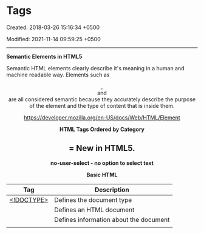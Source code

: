 # Tags

Created: 2018-03-26 15:16:34 +0500

Modified: 2021-11-14 09:59:25 +0500

---

**Semantic Elements in HTML5**

Semantic HTML elements clearly describe it's meaning in a human and machine readable way. Elements such as<header>,<footer>and<article>are all considered semantic because they accurately describe the purpose of the element and the type of content that is inside them.



<https://developer.mozilla.org/en-US/docs/Web/HTML/Element>



**HTML Tags Ordered by Category**

# = New in HTML5.



**no-user-select - no option to select text**



**Basic HTML**

| Tag                                                               | Description                              |
|---------------------|---------------------------------------------------|
| [<!DOCTYPE>](https://www.w3schools.com/tags/tag_doctype.asp)   | Defines the document type                |
| [<html>](https://www.w3schools.com/tags/tag_html.asp)           | Defines an HTML document                 |
| [<head>](https://www.w3schools.com/tags/tag_head.asp)           | Defines information about the document   |
| [<title>](https://www.w3schools.com/tags/tag_title.asp)         | Defines a title for the document         |
| [<body>](https://www.w3schools.com/tags/tag_body.asp)           | Defines the document's body             |
| [<h1> to <h6>](https://www.w3schools.com/tags/tag_hn.asp)     | Defines HTML headings                    |
| [<p>](https://www.w3schools.com/tags/tag_p.asp)                 | Defines a paragraph                      |
| [<br>](https://www.w3schools.com/tags/tag_br.asp)               | Inserts a single line break              |
| [<hr>](https://www.w3schools.com/tags/tag_hr.asp)               | Defines a thematic change in the content |
| [<!--...-->](https://www.w3schools.com/tags/tag_comment.asp) | Defines a comment                        |



**Formatting**

<table>
<colgroup>
<col style="width: 22%" />
<col style="width: 77%" />
</colgroup>
<thead>
<tr class="header">
<th>Tag</th>
<th>Description</th>
</tr>
</thead>
<tbody>
<tr class="odd">
<td><a href="https://www.w3schools.com/tags/tag_acronym.asp">&lt;acronym&gt;</a></td>
<td><p>Not supported in HTML5. Use &lt;abbr&gt; instead.</p>
<p>Defines an acronym</p></td>
</tr>
<tr class="even">
<td><a href="https://www.w3schools.com/tags/tag_abbr.asp">&lt;abbr&gt;</a></td>
<td>Defines an abbreviation or an acronym</td>
</tr>
<tr class="odd">
<td><a href="https://www.w3schools.com/tags/tag_address.asp">&lt;address&gt;</a></td>
<td>Defines contact information for the author/owner of a document/article</td>
</tr>
<tr class="even">
<td><a href="https://www.w3schools.com/tags/tag_b.asp">&lt;b&gt;</a></td>
<td>Defines bold text</td>
</tr>
<tr class="odd">
<td><a href="https://www.w3schools.com/tags/tag_bdi.asp">&lt;bdi&gt;</a> #</td>
<td>Isolates a part of text that might be formatted in a different direction from other text outside it</td>
</tr>
<tr class="even">
<td><a href="https://www.w3schools.com/tags/tag_bdo.asp">&lt;bdo&gt;</a></td>
<td>Overrides the current text direction</td>
</tr>
<tr class="odd">
<td><a href="https://www.w3schools.com/tags/tag_big.asp">&lt;big&gt;</a></td>
<td><p>Not supported in HTML5. Use CSS instead.</p>
<p>Defines big text</p></td>
</tr>
<tr class="even">
<td><a href="https://www.w3schools.com/tags/tag_blockquote.asp">&lt;blockquote&gt;</a></td>
<td>Defines a section that is quoted from another source</td>
</tr>
<tr class="odd">
<td><a href="https://www.w3schools.com/tags/tag_center.asp">&lt;center&gt;</a></td>
<td><p>Not supported in HTML5. Use CSS instead.</p>
<p>Defines centered text</p></td>
</tr>
<tr class="even">
<td><a href="https://www.w3schools.com/tags/tag_cite.asp">&lt;cite&gt;</a></td>
<td>Defines the title of a work</td>
</tr>
<tr class="odd">
<td><a href="https://www.w3schools.com/tags/tag_code.asp">&lt;code&gt;</a></td>
<td>Defines a piece of computer code</td>
</tr>
<tr class="even">
<td><a href="https://www.w3schools.com/tags/tag_del.asp">&lt;del&gt;</a></td>
<td>Defines text that has been deleted from a document</td>
</tr>
<tr class="odd">
<td><a href="https://www.w3schools.com/tags/tag_dfn.asp">&lt;dfn&gt;</a></td>
<td>Represents the defining instance of a term</td>
</tr>
<tr class="even">
<td><a href="https://www.w3schools.com/tags/tag_em.asp">&lt;em&gt;</a></td>
<td>Defines emphasized text</td>
</tr>
<tr class="odd">
<td><a href="https://www.w3schools.com/tags/tag_font.asp">&lt;font&gt;</a></td>
<td><p>Not supported in HTML5. Use CSS instead.</p>
<p>Defines font, color, and size for text</p></td>
</tr>
<tr class="even">
<td><a href="https://www.w3schools.com/tags/tag_i.asp">&lt;i&gt;</a></td>
<td>Defines a part of text in an alternate voice or mood</td>
</tr>
<tr class="odd">
<td><a href="https://www.w3schools.com/tags/tag_ins.asp">&lt;ins&gt;</a></td>
<td>Defines a text that has been inserted into a document</td>
</tr>
<tr class="even">
<td><a href="https://www.w3schools.com/tags/tag_kbd.asp">&lt;kbd&gt;</a></td>
<td>Defines keyboard input</td>
</tr>
<tr class="odd">
<td><a href="https://www.w3schools.com/tags/tag_mark.asp">&lt;mark&gt;</a> #</td>
<td>Defines marked/highlighted text</td>
</tr>
<tr class="even">
<td><a href="https://www.w3schools.com/tags/tag_meter.asp">&lt;meter&gt;</a> #</td>
<td>Defines a scalar measurement within a known range (a gauge)</td>
</tr>
<tr class="odd">
<td><a href="https://www.w3schools.com/tags/tag_pre.asp">&lt;pre&gt;</a></td>
<td>Defines preformatted text</td>
</tr>
<tr class="even">
<td><a href="https://www.w3schools.com/tags/tag_progress.asp">&lt;progress&gt;</a> #</td>
<td>Represents the progress of a task</td>
</tr>
<tr class="odd">
<td><a href="https://www.w3schools.com/tags/tag_q.asp">&lt;q&gt;</a></td>
<td>Defines a short quotation</td>
</tr>
<tr class="even">
<td><a href="https://www.w3schools.com/tags/tag_rp.asp">&lt;rp&gt;</a> #</td>
<td>Defines what to show in browsers that do not support ruby annotations</td>
</tr>
<tr class="odd">
<td><a href="https://www.w3schools.com/tags/tag_rt.asp">&lt;rt&gt;</a> #</td>
<td>Defines an explanation/pronunciation of characters (for East Asian typography)</td>
</tr>
<tr class="even">
<td><a href="https://www.w3schools.com/tags/tag_ruby.asp">&lt;ruby&gt;</a> #</td>
<td>Defines a ruby annotation (for East Asian typography)</td>
</tr>
<tr class="odd">
<td><a href="https://www.w3schools.com/tags/tag_s.asp">&lt;s&gt;</a></td>
<td>Defines text that is no longer correct</td>
</tr>
<tr class="even">
<td><a href="https://www.w3schools.com/tags/tag_samp.asp">&lt;samp&gt;</a></td>
<td>Defines sample output from a computer program</td>
</tr>
<tr class="odd">
<td><a href="https://www.w3schools.com/tags/tag_small.asp">&lt;small&gt;</a></td>
<td>Defines smaller text</td>
</tr>
<tr class="even">
<td><a href="https://www.w3schools.com/tags/tag_strike.asp">&lt;strike&gt;</a></td>
<td><p>Not supported in HTML5. Use &lt;del&gt; or &lt;s&gt; instead.</p>
<p>Defines strikethrough text</p></td>
</tr>
<tr class="odd">
<td><a href="https://www.w3schools.com/tags/tag_strong.asp">&lt;strong&gt;</a></td>
<td>Defines important text</td>
</tr>
<tr class="even">
<td><a href="https://www.w3schools.com/tags/tag_sub.asp">&lt;sub&gt;</a></td>
<td>Defines subscripted text</td>
</tr>
<tr class="odd">
<td><a href="https://www.w3schools.com/tags/tag_sup.asp">&lt;sup&gt;</a></td>
<td>Defines superscripted text</td>
</tr>
<tr class="even">
<td><a href="https://www.w3schools.com/tags/tag_template.asp">&lt;template&gt;</a> #</td>
<td>Defines a template, contains content that is hidden from the user, but will be used to instantiate HTML code repeatedly.</td>
</tr>
<tr class="odd">
<td><a href="https://www.w3schools.com/tags/tag_time.asp">&lt;time&gt;</a> #</td>
<td>Defines a date/time</td>
</tr>
<tr class="even">
<td><a href="https://www.w3schools.com/tags/tag_tt.asp">&lt;tt&gt;</a></td>
<td><p>Not supported in HTML5. Use CSS instead.</p>
<p>Defines teletype text</p></td>
</tr>
<tr class="odd">
<td><a href="https://www.w3schools.com/tags/tag_u.asp">&lt;u&gt;</a></td>
<td>Defines text that should be stylistically different from normal text</td>
</tr>
<tr class="even">
<td><a href="https://www.w3schools.com/tags/tag_var.asp">&lt;var&gt;</a></td>
<td>Defines a variable</td>
</tr>
<tr class="odd">
<td><a href="https://www.w3schools.com/tags/tag_wbr.asp">&lt;wbr&gt;</a> #</td>
<td>Defines a possible line-break (word break opportunity)</td>
</tr>
</tbody>
</table>



**Forms and Input**

| Tag                                                                 | Description                                                |
|----------------|--------------------------------------------------------|
| [<form>](https://www.w3schools.com/tags/tag_form.asp)             | Defines an HTML form for user input                        |
| [<input>](https://www.w3schools.com/tags/tag_input.asp)           | Defines an input control                                   |
| [<textarea>](https://www.w3schools.com/tags/tag_textarea.asp)     | Defines a multiline input control (text area)              |
| [<button>](https://www.w3schools.com/tags/tag_button.asp)         | Defines a clickable button                                 |
| [<select>](https://www.w3schools.com/tags/tag_select.asp)         | Defines a drop-down list                                   |
| [<optgroup>](https://www.w3schools.com/tags/tag_optgroup.asp)     | Defines a group of related options in a drop-down list     |
| [<option>](https://www.w3schools.com/tags/tag_option.asp)         | Defines an option in a drop-down list                      |
| [<label>](https://www.w3schools.com/tags/tag_label.asp)           | Defines a labelfor an <input> element                   |
| [**<fieldset>**](https://www.w3schools.com/tags/tag_fieldset.asp) | **Groups related elements in a form**                      |
| [<legend>](https://www.w3schools.com/tags/tag_legend.asp)         | Defines a caption for a <fieldset> element               |
| [<datalist>](https://www.w3schools.com/tags/tag_datalist.asp) #  | Specifies a list of pre-defined options for input controls |
| [<output>](https://www.w3schools.com/tags/tag_output.asp) #      | Defines the result of a calculation                        |



**Frames**

<table>
<colgroup>
<col style="width: 18%" />
<col style="width: 81%" />
</colgroup>
<thead>
<tr class="header">
<th>Tag</th>
<th>Description</th>
</tr>
</thead>
<tbody>
<tr class="odd">
<td><a href="https://www.w3schools.com/tags/tag_frame.asp">&lt;frame&gt;</a></td>
<td><p>Not supported in HTML5.</p>
<p>Defines a window (a frame) in a frameset</p></td>
</tr>
<tr class="even">
<td><a href="https://www.w3schools.com/tags/tag_frameset.asp">&lt;frameset&gt;</a></td>
<td><p>Not supported in HTML5.</p>
<p>Defines a set of frames</p></td>
</tr>
<tr class="odd">
<td><a href="https://www.w3schools.com/tags/tag_noframes.asp">&lt;noframes&gt;</a></td>
<td><p>Not supported in HTML5.</p>
<p>Defines an alternate content for users that do not support frames</p></td>
</tr>
<tr class="even">
<td><a href="https://www.w3schools.com/tags/tag_iframe.asp">&lt;iframe&gt;</a></td>
<td>Defines an inline frame</td>
</tr>
</tbody>
</table>



**Images**

<table>
<colgroup>
<col style="width: 12%" />
<col style="width: 87%" />
</colgroup>
<thead>
<tr class="header">
<th>Tag</th>
<th>Description</th>
</tr>
</thead>
<tbody>
<tr class="odd">
<td><a href="https://www.w3schools.com/tags/tag_img.asp">&lt;img&gt;</a></td>
<td><p>Defines an image</p>
<p>&lt;img src="xyz.png" alt="abc.png" loading="lazy"&gt;</p>
<p>Image lazy loading</p></td>
</tr>
<tr class="even">
<td><a href="https://www.w3schools.com/tags/tag_map.asp">&lt;map&gt;</a></td>
<td>Defines a client-side image-map</td>
</tr>
<tr class="odd">
<td><a href="https://www.w3schools.com/tags/tag_area.asp">&lt;area&gt;</a></td>
<td>Defines an area inside an image-map</td>
</tr>
<tr class="even">
<td><a href="https://www.w3schools.com/tags/tag_canvas.asp">&lt;canvas&gt;</a> #</td>
<td>Used to draw graphics, on the fly, via scripting (usually JavaScript)</td>
</tr>
<tr class="odd">
<td><a href="https://www.w3schools.com/tags/tag_figcaption.asp">&lt;figcaption&gt;</a> #</td>
<td>Defines a caption for a &lt;figure&gt; element</td>
</tr>
<tr class="even">
<td><a href="https://www.w3schools.com/tags/tag_figure.asp">&lt;figure&gt;</a> #</td>
<td>Specifies self-contained content</td>
</tr>
<tr class="odd">
<td><a href="https://www.w3schools.com/tags/tag_picture.asp">&lt;picture&gt;</a> #</td>
<td><p>Defines a container for multiple image resources</p>
<p>&lt;picture&gt;</p>
<p>&lt;sourcemedia="(min-width:650px)"srcset="img_pink_flowers.jpg"&gt;</p>
<p>&lt;sourcemedia="(min-width:465px)"srcset="img_white_flower.jpg"&gt;</p>
<p>&lt;imgsrc="img_orange_flowers.jpg"alt="Flowers"style="width:auto;"&gt;</p>
<p>&lt;/picture&gt;</p></td>
</tr>
<tr class="even">
<td><a href="https://www.w3schools.com/tags/tag_svg.asp">&lt;svg&gt;</a> #</td>
<td>Defines a container for SVG graphics</td>
</tr>
</tbody>
</table>



**Audio / Video**

| Tag                                                            | Description                                                                                |
|----------------|--------------------------------------------------------|
| [<audio>](https://www.w3schools.com/tags/tag_audio.asp) #   | Defines sound content                                                                      |
| [<source>](https://www.w3schools.com/tags/tag_source.asp) # | Defines multiple media resources for media elements (<video>, <audio> and <picture>) |
| [<track>](https://www.w3schools.com/tags/tag_track.asp) #   | Defines text tracks for media elements (<video> and <audio>)                           |
| [<video>](https://www.w3schools.com/tags/tag_video.asp) #   | Defines a video or movie                                                                   |



**Links**

| Tag                                                      | Description                                                                                              |
|-------------|-----------------------------------------------------------|
| [<a>](https://www.w3schools.com/tags/tag_a.asp)        | Defines a hyperlink                                                                                      |
| [<link>](https://www.w3schools.com/tags/tag_link.asp)  | Defines the relationship between a document and an external resource (most used to link to style sheets) |
| [<nav>](https://www.w3schools.com/tags/tag_nav.asp) # | Defines navigation links                                                                                 |



**Lists**

<table>
<colgroup>
<col style="width: 25%" />
<col style="width: 74%" />
</colgroup>
<thead>
<tr class="header">
<th>Tag</th>
<th>Description</th>
</tr>
</thead>
<tbody>
<tr class="odd">
<td><a href="https://www.w3schools.com/tags/tag_ul.asp">&lt;ul&gt;</a></td>
<td>Defines an unordered list</td>
</tr>
<tr class="even">
<td><a href="https://www.w3schools.com/tags/tag_ol.asp">&lt;ol&gt;</a></td>
<td>Defines an ordered list</td>
</tr>
<tr class="odd">
<td><a href="https://www.w3schools.com/tags/tag_li.asp">&lt;li&gt;</a></td>
<td>Defines a list item</td>
</tr>
<tr class="even">
<td><a href="https://www.w3schools.com/tags/tag_dir.asp">&lt;dir&gt;</a></td>
<td><p>Not supported in HTML5. Use &lt;ul&gt; instead.</p>
<p>Defines a directory list</p></td>
</tr>
<tr class="odd">
<td><a href="https://www.w3schools.com/tags/tag_dl.asp">&lt;dl&gt;</a></td>
<td>Defines a description list</td>
</tr>
<tr class="even">
<td><a href="https://www.w3schools.com/tags/tag_dt.asp">&lt;dt&gt;</a></td>
<td>Defines a term/name in a description list</td>
</tr>
<tr class="odd">
<td><a href="https://www.w3schools.com/tags/tag_dd.asp">&lt;dd&gt;</a></td>
<td>Defines a description of a term/name in a description list</td>
</tr>
<tr class="even">
<td><a href="https://www.w3schools.com/tags/tag_menu.asp">&lt;menu&gt;</a></td>
<td>Defines a list/menu of commands</td>
</tr>
<tr class="odd">
<td><a href="https://www.w3schools.com/tags/tag_menuitem.asp">&lt;menuitem&gt;</a> #</td>
<td>Defines a command/menu item that the user can invoke from a popup menu</td>
</tr>
</tbody>
</table>



**Tables**

| Tag                                                             | Description                                                               |
|-------------|-----------------------------------------------------------|
| [<table>](https://www.w3schools.com/tags/tag_table.asp)       | Defines a table                                                           |
| [<caption>](https://www.w3schools.com/tags/tag_caption.asp)   | Defines a table caption                                                   |
| [<th>](https://www.w3schools.com/tags/tag_th.asp)             | Defines a header cell in a table                                          |
| [<tr>](https://www.w3schools.com/tags/tag_tr.asp)             | Defines a row in a table                                                  |
| [<td>](https://www.w3schools.com/tags/tag_td.asp)             | Defines a cell in a table                                                 |
| [<thead>](https://www.w3schools.com/tags/tag_thead.asp)       | Groups the header content in a table                                      |
| [<tbody>](https://www.w3schools.com/tags/tag_tbody.asp)       | Groups the body content in a table                                        |
| [<tfoot>](https://www.w3schools.com/tags/tag_tfoot.asp)       | Groups the footer content in a table                                      |
| [<col>](https://www.w3schools.com/tags/tag_col.asp)           | Specifies column properties for each column within a <colgroup> element |
| [<colgroup>](https://www.w3schools.com/tags/tag_colgroup.asp) | Specifies a group of one or more columns in a table for formatting        |



**Styles and Semantics**

| Tag                                                              | Description                                                 |
|----------------------|--------------------------------------------------|
| [<style>](https://www.w3schools.com/tags/tag_style.asp)        | Defines style information for a document                    |
| [<div>](https://www.w3schools.com/tags/tag_div.asp)            | Defines a section in a document                             |
| [<span>](https://www.w3schools.com/tags/tag_span.asp)          | Defines a section in a document                             |
| [<header>](https://www.w3schools.com/tags/tag_header.asp) #   | Defines a header for a document or section                  |
| [<footer>](https://www.w3schools.com/tags/tag_footer.asp) #   | Defines a footer for a document or section                  |
| [<main>](https://www.w3schools.com/tags/tag_main.asp) #       | Specifies the main content of a document                    |
| [<section>](https://www.w3schools.com/tags/tag_section.asp) # | Defines a section in a document                             |
| [<article>](https://www.w3schools.com/tags/tag_article.asp) # | Defines an article                                          |
| [<aside>](https://www.w3schools.com/tags/tag_aside.asp) #     | Defines content aside from the page content                 |
| [<details>](https://www.w3schools.com/tags/tag_details.asp) # | Defines additional details that the user can view or hide   |
| [<dialog>](https://www.w3schools.com/tags/tag_dialog.asp) #   | Defines a dialog box or window                              |
| [<summary>](https://www.w3schools.com/tags/tag_summary.asp) # | Defines a visible heading for a <details> element         |
| [<data>](https://www.w3schools.com/tags/tag_data.asp) #       | Links the given content with a machine-readable translation |



**Meta Info**

<table>
<colgroup>
<col style="width: 22%" />
<col style="width: 77%" />
</colgroup>
<thead>
<tr class="header">
<th>Tag</th>
<th>Description</th>
</tr>
</thead>
<tbody>
<tr class="odd">
<td><a href="https://www.w3schools.com/tags/tag_head.asp">&lt;head&gt;</a></td>
<td>Defines information about the document</td>
</tr>
<tr class="even">
<td><a href="https://www.w3schools.com/tags/tag_meta.asp">&lt;meta&gt;</a></td>
<td>Defines metadata about an HTML document</td>
</tr>
<tr class="odd">
<td><a href="https://www.w3schools.com/tags/tag_base.asp">&lt;base&gt;</a></td>
<td>Specifies the base URL/target for all relative URLs in a document</td>
</tr>
<tr class="even">
<td><a href="https://www.w3schools.com/tags/tag_basefont.asp">&lt;basefont&gt;</a></td>
<td><p>Not supported in HTML5. Use CSS instead.</p>
<p>Specifies a default color, size, and font for all text in a document</p></td>
</tr>
</tbody>
</table>



**Programming**

<table>
<colgroup>
<col style="width: 18%" />
<col style="width: 81%" />
</colgroup>
<thead>
<tr class="header">
<th>Tag</th>
<th>Description</th>
</tr>
</thead>
<tbody>
<tr class="odd">
<td><a href="https://www.w3schools.com/tags/tag_script.asp">&lt;script&gt;</a></td>
<td>Defines a client-side script</td>
</tr>
<tr class="even">
<td><a href="https://www.w3schools.com/tags/tag_noscript.asp">&lt;noscript&gt;</a></td>
<td>Defines an alternate content for users that do not support client-side scripts</td>
</tr>
<tr class="odd">
<td><a href="https://www.w3schools.com/tags/tag_applet.asp">&lt;applet&gt;</a></td>
<td><p>Not supported in HTML5. Use &lt;embed&gt; or &lt;object&gt; instead.</p>
<p>Defines an embedded applet</p></td>
</tr>
<tr class="even">
<td><a href="https://www.w3schools.com/tags/tag_embed.asp">&lt;embed&gt;</a> #</td>
<td>Defines a container for an external (non-HTML) application</td>
</tr>
<tr class="odd">
<td><a href="https://www.w3schools.com/tags/tag_object.asp">&lt;object&gt;</a></td>
<td>Defines an embedded object</td>
</tr>
<tr class="even">
<td><a href="https://www.w3schools.com/tags/tag_param.asp">&lt;param&gt;</a></td>
<td>Defines a parameter for an object</td>
</tr>
</tbody>
</table>
